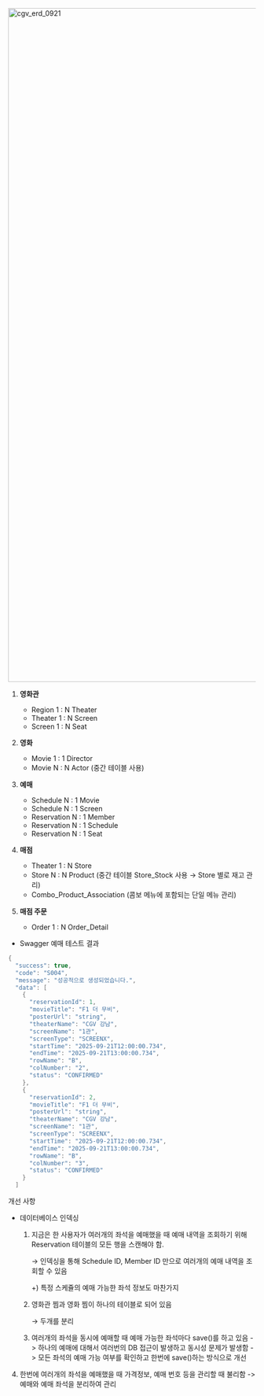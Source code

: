 <img width="1980" height="1370" alt="cgv_erd_0921" src="https://github.com/user-attachments/assets/57c8044d-7e8a-4d64-ab17-cf7066cf8bae" />

1.  **영화관**
    -   Region 1 : N Theater
    -   Theater 1 : N Screen
    -   Screen 1 : N Seat

2.  **영화**
    -   Movie 1 : 1 Director
    -   Movie N : N Actor (중간 테이블 사용)

3.  **예매**
    -   Schedule N : 1 Movie
    -   Schedule N : 1 Screen
    -   Reservation N : 1 Member
    -   Reservation N : 1 Schedule
    -   Reservation N : 1 Seat

4.  **매점**
    -   Theater 1 : N Store
    -   Store N : N Product (중간 테이블 Store_Stock 사용 → Store 별로 재고 관리)
    -   Combo_Product_Association (콤보 메뉴에 포함되는 단일 메뉴 관리)

5.  **매점 주문**
    -   Order 1 : N Order_Detail

- Swagger 예매 테스트 결과
```java
{
  "success": true,
  "code": "S004",
  "message": "성공적으로 생성되었습니다.",
  "data": [
    {
      "reservationId": 1,
      "movieTitle": "F1 더 무비",
      "posterUrl": "string",
      "theaterName": "CGV 강남",
      "screenName": "1관",
      "screenType": "SCREENX",
      "startTime": "2025-09-21T12:00:00.734",
      "endTime": "2025-09-21T13:00:00.734",
      "rowName": "B",
      "colNumber": "2",
      "status": "CONFIRMED"
    },
    {
      "reservationId": 2,
      "movieTitle": "F1 더 무비",
      "posterUrl": "string",
      "theaterName": "CGV 강남",
      "screenName": "1관",
      "screenType": "SCREENX",
      "startTime": "2025-09-21T12:00:00.734",
      "endTime": "2025-09-21T13:00:00.734",
      "rowName": "B",
      "colNumber": "3",
      "status": "CONFIRMED"
    }
  ]
```

개선 사항

- 데이터베이스 인덱싱
    1. 지금은 한 사용자가 여러개의 좌석을 예매했을 때 예매 내역을 조회하기 위해 Reservation 테이블의 모든 행을 스캔해야 함.
        
        → 인덱싱을 통해 Schedule ID, Member ID 만으로 여러개의 예매 내역을 조회할 수 있음
        
        +) 특정 스케쥴의 예매 가능한 좌석 정보도 마찬가지
        
    2. 영화관 찜과 영화 찜이 하나의 테이블로 되어 있음
        
        → 두개를 분리
     3. 여러개의 좌석을 동시에 예매할 때 예매 가능한 좌석마다 save()를 하고 있음
         -> 하나의 예매에 대해서 여러번의 DB 접근이 발생하고 동시성 문제가 발생함
        -> 모든 좌석의 예매 가능 여부를 확인하고 한번에 save()하는 방식으로 개선
 4. 한번에 여러개의 좌석을 예매했을 때 가격정보, 예매 번호 등을 관리할 때 불리함
    -> 예매와 예매 좌석을 분리하여 관리
